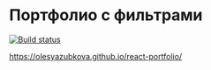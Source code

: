 Портфолио с фильтрами
===
[![Build status](https://ci.appveyor.com/api/projects/status/395p29g5p8suwcy9?svg=true)](https://ci.appveyor.com/project/OlesyaZubkova/react-portfolio)


https://olesyazubkova.github.io/react-portfolio/

